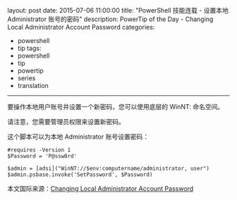 ﻿layout: post
date: 2015-07-06 11:00:00
title: "PowerShell 技能连载 - 设置本地 Administrator 账号的密码"
description: PowerTip of the Day - Changing Local Administrator Account Password
categories:
- powershell
- tip
tags:
- powershell
- tip
- powertip
- series
- translation
---
要操作本地用户账号并设置一个新密码，您可以使用底层的 WinNT: 命名空间。

请注意，您需要管理员权限来设置新密码。

这个脚本可以为本地 Administrator 账号设置密码：

    #requires -Version 1
    $Password = 'P@ssw0rd'
    
    $admin = [adsi]("WinNT://$env:computername/administrator, user")
    $admin.psbase.invoke('SetPassword', $Password)

<!--more-->
本文国际来源：[Changing Local Administrator Account Password](http://powershell.com/cs/blogs/tips/archive/2015/07/06/changing-local-administrator-account-password.aspx)
